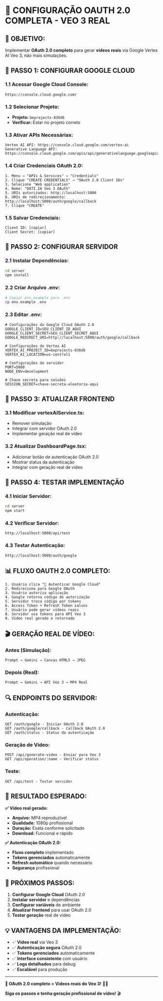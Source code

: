 # 🔐 CONFIGURAÇÃO OAUTH 2.0 COMPLETA - VEO 3 REAL

## 🎯 **OBJETIVO:**

Implementar **OAuth 2.0 completo** para gerar **vídeos reais** via Google Vertex AI Veo 3, não mais simulações.

## 🔧 **PASSO 1: CONFIGURAR GOOGLE CLOUD**

### **1.1 Acessar Google Cloud Console:**
```
https://console.cloud.google.com/
```

### **1.2 Selecionar Projeto:**
- **Projeto:** `beprojects-836d6`
- **Verificar:** Estar no projeto correto

### **1.3 Ativar APIs Necessárias:**
```
Vertex AI API: https://console.cloud.google.com/vertex-ai
Generative Language API: https://console.cloud.google.com/apis/api/generativelanguage.googleapis.com
```

### **1.4 Criar Credenciais OAuth 2.0:**
```
1. Menu → "APIs & Services" → "Credentials"
2. Clique "CREATE CREDENTIALS" → "OAuth 2.0 Client IDs"
3. Selecione "Web application"
4. Nome: "DATI.IA Veo 3 OAuth"
5. URIs autorizados: http://localhost:5000
6. URIs de redirecionamento: http://localhost:5000/auth/google/callback
7. Clique "CREATE"
```

### **1.5 Salvar Credenciais:**
```
Client ID: [copiar]
Client Secret: [copiar]
```

## 🔧 **PASSO 2: CONFIGURAR SERVIDOR**

### **2.1 Instalar Dependências:**
```bash
cd server
npm install
```

### **2.2 Criar Arquivo .env:**
```bash
# Copiar env.example para .env
cp env.example .env
```

### **2.3 Editar .env:**
```env
# Configurações do Google Cloud OAuth 2.0
GOOGLE_CLIENT_ID=SEU_CLIENT_ID_AQUI
GOOGLE_CLIENT_SECRET=SEU_CLIENT_SECRET_AQUI
GOOGLE_REDIRECT_URI=http://localhost:5000/auth/google/callback

# Configurações do Vertex AI
VERTEX_AI_PROJECT_ID=beprojects-836d6
VERTEX_AI_LOCATION=us-central1

# Configurações do servidor
PORT=5000
NODE_ENV=development

# Chave secreta para sessões
SESSION_SECRET=chave-secreta-aleatoria-aqui
```

## 🔧 **PASSO 3: ATUALIZAR FRONTEND**

### **3.1 Modificar vertexAIService.ts:**
- Remover simulação
- Integrar com servidor OAuth 2.0
- Implementar geração real de vídeo

### **3.2 Atualizar DashboardPage.tsx:**
- Adicionar botão de autenticação OAuth 2.0
- Mostrar status da autenticação
- Integrar com geração real de vídeo

## 🚀 **PASSO 4: TESTAR IMPLEMENTAÇÃO**

### **4.1 Iniciar Servidor:**
```bash
cd server
npm start
```

### **4.2 Verificar Servidor:**
```
http://localhost:5000/api/test
```

### **4.3 Testar Autenticação:**
```
http://localhost:5000/auth/google
```

## 📊 **FLUXO OAUTH 2.0 COMPLETO:**

```
1. Usuário clica "🔐 Autenticar Google Cloud"
2. Redireciona para Google OAuth
3. Usuário autoriza aplicação
4. Google retorna código de autorização
5. Servidor troca código por tokens
6. Access Token + Refresh Token salvos
7. Usuário pode gerar vídeos reais
8. Servidor usa tokens para API Veo 3
9. Vídeo real gerado e retornado
```

## 🎬 **GERAÇÃO REAL DE VÍDEO:**

### **Antes (Simulação):**
```
Prompt → Gemini → Canvas HTML5 → JPEG
```

### **Depois (Real):**
```
Prompt → Gemini → API Veo 3 → MP4 Real
```

## 🔍 **ENDPOINTS DO SERVIDOR:**

### **Autenticação:**
```
GET /auth/google - Iniciar OAuth 2.0
GET /auth/google/callback - Callback OAuth 2.0
GET /auth/status - Status da autenticação
```

### **Geração de Vídeo:**
```
POST /api/generate-video - Enviar para Veo 3
GET /api/operation/:name - Verificar status
```

### **Teste:**
```
GET /api/test - Testar servidor
```

## 🎯 **RESULTADO ESPERADO:**

**✅ Vídeo real gerado:**
- **Arquivo:** MP4 reproduzível
- **Qualidade:** 1080p profissional
- **Duração:** Exata conforme solicitado
- **Download:** Funcional e rápido

**✅ Autenticação OAuth 2.0:**
- **Fluxo completo** implementado
- **Tokens gerenciados** automaticamente
- **Refresh automático** quando necessário
- **Segurança** profissional

## 🚀 **PRÓXIMOS PASSOS:**

1. **Configurar Google Cloud** OAuth 2.0
2. **Instalar servidor** e dependências
3. **Configurar variáveis** de ambiente
4. **Atualizar frontend** para usar OAuth 2.0
5. **Testar geração** real de vídeo

## 💡 **VANTAGENS DA IMPLEMENTAÇÃO:**

- ✅ **Vídeo real** via Veo 3
- ✅ **Autenticação segura** OAuth 2.0
- ✅ **Tokens gerenciados** automaticamente
- ✅ **Interface consistente** com usuário
- ✅ **Logs detalhados** para debug
- ✅ **Escalável** para produção

---

**🔐 OAuth 2.0 completo = Vídeos reais do Veo 3!** 🚀✨

**Siga os passos e tenha geração profissional de vídeo!** 🎬



